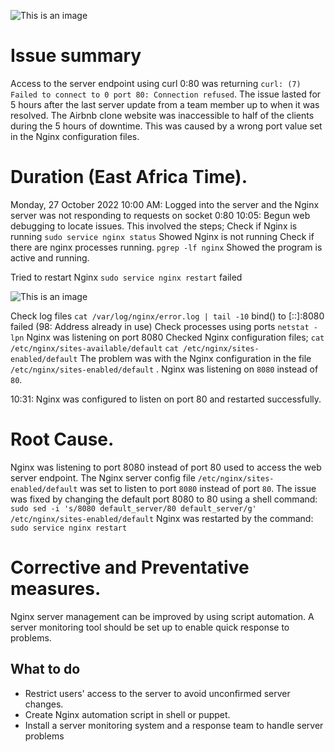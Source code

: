 ![This is an image](https://s3.amazonaws.com/intranet-projects-files/holbertonschool-sysadmin_devops/265/uWLzjc8.jpg)

# Issue summary

Access to the server endpoint using curl 0:80 was returning `curl: (7) Failed to connect to 0 port 80: Connection refused`. The issue lasted for 5 hours after the last server update from a team member up to when it was resolved. The Airbnb clone website was inaccessible to half of the clients during the 5 hours of downtime. This was caused by a wrong port value set in the Nginx configuration files.

# Duration (East Africa Time).

Monday, 27 October 2022
10:00 AM: Logged into the server and the Nginx server was not responding to requests on socket 0:80
10:05: Begun web debugging to locate issues. This involved the steps;
Check if Nginx is running
`sudo service nginx status`
Showed Nginx is not running
Check if there are nginx processes running.
`pgrep -lf nginx`
Showed the program is active and running.

Tried to restart Nginx
`sudo service nginx restart`
failed

![This is an image](https://s3.amazonaws.com/intranet-projects-files/holbertonschool-sysadmin_devops/294/pQ9YzVY.gif)

Check log files
`cat /var/log/nginx/error.log | tail -10`
bind() to [::]:8080 failed (98: Address already in use)
Check processes using ports
`netstat -lpn`
Nginx was listening on port 8080
Checked Nginx configuration files;
`cat /etc/nginx/sites-available/default`
`cat /etc/nginx/sites-enabled/default`
The problem was with the Nginx configuration in the file `/etc/nginx/sites-enabled/default` . Nginx was listening on `8080` instead of `80`.

10:31: Nginx was configured to listen on port 80 and restarted successfully.

# Root Cause.
Nginx was listening to port 8080 instead of port 80 used to access the web server endpoint. The Nginx server config file `/etc/nginx/sites-enabled/default` was set to listen to port `8080` instead of port `80`. The issue was fixed by changing the default port 8080 to 80 using a shell command:
`sudo sed -i 's/8080 default_server/80 default_server/g' /etc/nginx/sites-enabled/default`
Nginx was restarted by the command:
`sudo service nginx restart`

# Corrective and Preventative measures.
Nginx server management can be improved by using script automation. A server monitoring tool should be set up to enable quick response to problems.

## What to do
* Restrict users' access to the server to avoid unconfirmed server changes.
* Create Nginx automation script in shell or puppet.
* Install a server monitoring system and a response team to handle server problems

